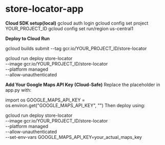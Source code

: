 # store-locator-app

**Cloud SDK setup(local)**
  gcloud auth login
  gcloud config set project YOUR_PROJECT_ID
  gcloud config set run/region us-central1

**Deploy to Cloud Run**

  gcloud builds submit --tag gcr.io/YOUR_PROJECT_ID/store-locator
  
  gcloud run deploy store-locator \
    --image gcr.io/YOUR_PROJECT_ID/store-locator \
    --platform managed \
    --allow-unauthenticated

**Add Your Google Maps API Key (Cloud-Safe)**
  Replace the placeholder in app.py with:
  
  import os
  GOOGLE_MAPS_API_KEY = os.environ.get("GOOGLE_MAPS_API_KEY", "")
  Then deploy using:
  
  gcloud run deploy store-locator \
    --image gcr.io/YOUR_PROJECT_ID/store-locator \
    --platform managed \
    --allow-unauthenticated \
    --set-env-vars GOOGLE_MAPS_API_KEY=your_actual_maps_key
